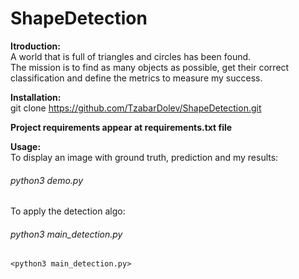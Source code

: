 # ShapeDetection

**Itroduction:** <br>
A world that is full of triangles and circles has been found. <br>
The mission is to find as many objects as possible, get their correct classification and define the metrics to measure my success.

**Installation:**<br>
git clone https://github.com/TzabarDolev/ShapeDetection.git

**Project requirements appear at requirements.txt file**

**Usage:**<br>
To display an image with ground truth, prediction and my results:
<h6>python3 demo.py</h6>

To apply the detection algo:<br>
<h6>python3 main_detection.py</h6>

`<python3 main_detection.py>`
